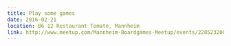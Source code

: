 ```yaml
---
title: Play some games
date: 2016-02-21
location: B6 12 Restaurant Tomate, Mannheim
link: http://www.meetup.com/Mannheim-Boardgames-Meetup/events/228523208/
---
```

